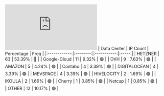 ![Diagramm](https://github.com/obajay/StateSync-snapshots/blob/main/Projects/Umee/1/README.md)
| Data Center | IP Count | Percentage | Freq |
|:------------:|:--------:|:-----------:|:-----:|
| HETZNER | 63 | 53.39% | 🔴 |
| Google-Cloud | 11 | 9.32% | 🟢 |
| OVH | 9 | 7.63% | 🟢 |
| AMAZON | 5 | 4.24% | 🟢 |
| Contabo | 4 | 3.39% | 🟢 |
| DIGITALOCEAN | 4 | 3.39% | 🟢 |
| MEVSPACE | 4 | 3.39% | 🟢 |
| HIVELOCITY | 2 | 1.69% | 🟢 |
| IKOULA | 2 | 1.69% | 🟢 |
| Cherry | 1 | 0.85% | 🟢 |
| Netcup | 1 | 0.85% | 🟢 |
| OTHER | 12 | 10.17% | 🟢 |